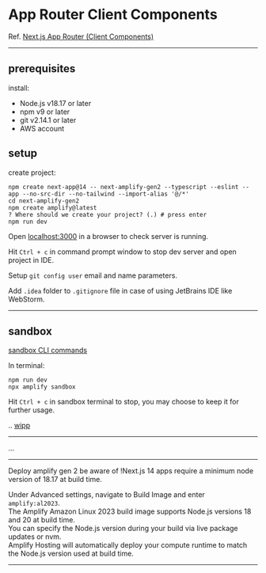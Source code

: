 # App Router Client Components

Ref. [Next.js App Router (Client Components)](https://docs.amplify.aws/gen2/start/quickstart/nextjs-app-router-client-components/)

---

## prerequisites

install:

- Node.js v18.17 or later  
- npm v9 or later  
- git v2.14.1 or later  
- AWS account

## setup

create project:

```console
npm create next-app@14 -- next-amplify-gen2 --typescript --eslint --app --no-src-dir --no-tailwind --import-alias '@/*'
cd next-amplify-gen2
npm create amplify@latest
? Where should we create your project? (.) # press enter
npm run dev
```

Open [localhost:3000](http://localhost:3000/) in a browser to check server is running.

Hit `Ctrl + c` in command prompt window to stop dev server and open project in IDE.

Setup `git config user` email and name parameters.

Add `.idea` folder to `.gitignore` file in case of using JetBrains IDE like WebStorm.

---

## sandbox

[sandbox CLI commands](https://docs.amplify.aws/gen2/reference/cli-commands/)

In terminal:

```console
npm run dev
npx amplify sandbox
```

Hit `Ctrl + c` in sandbox terminal to stop, you may choose to keep it for further usage.

.. [wipp](https://docs.amplify.aws/gen2/start/quickstart/nextjs-app-router-client-components/#build-a-backend)

---

...

---

Deploy amplify gen 2 be aware of !Next.js 14 apps require a minimum node version of 18.17 at build time.

Under Advanced settings, navigate to Build Image and enter `amplify:al2023`.  
The Amplify Amazon Linux 2023 build image supports Node.js versions 18 and 20 at build time.  
You can specify the Node.js version during your build via live package updates or nvm.  
Amplify Hosting will automatically deploy your compute runtime to match the Node.js version used at build time.

---

